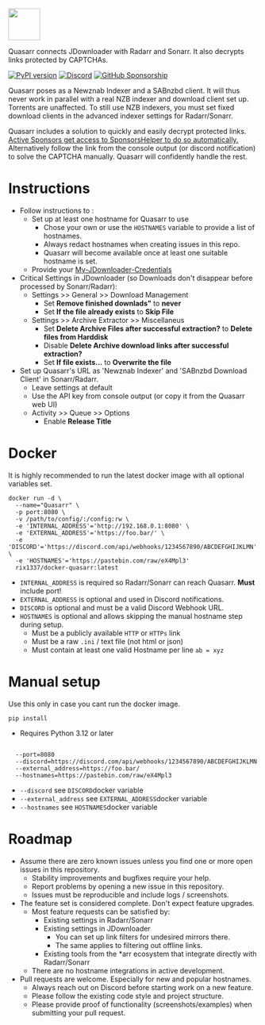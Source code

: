 # 

<img src="https://raw.githubusercontent.com/rix1337/Quasarr/main/Quasarr.png" data-canonical-src="https://raw.githubusercontent.com/rix1337/Quasarr/main/Quasarr.png" width="64" height="64" />

Quasarr connects JDownloader with Radarr and Sonarr. It also decrypts links protected by CAPTCHAs.

[![PyPI version](https://badge.fury.io/py/quasarr.svg)](https://badge.fury.io/py/quasarr)
[![Discord](https://img.shields.io/discord/1075348594225315891)](https://discord.gg/eM4zA2wWQb)
[![GitHub Sponsorship](https://img.shields.io/badge/support-me-red.svg)](https://github.com/users/rix1337/sponsorship)

Quasarr poses as a Newznab Indexer and a SABnzbd client.
It will thus never work in parallel with a real NZB indexer and download client set up.
Torrents are unaffected. To still use NZB indexers, you must set fixed download clients in the advanced indexer
settings for Radarr/Sonarr.

Quasarr includes a solution to quickly and easily decrypt protected links.
[Active Sponsors get access to SponsorsHelper to do so automatically.](https://github.com/users/rix1337/sponsorship)
Alternatively follow the link from the console output (or discord notification) to solve the CAPTCHA manually.
Quasarr will confidently handle the rest.

# Instructions

* Follow instructions to :
    * Set up at least one hostname for Quasarr to use
        * Chose your own or use the `HOSTNAMES` variable to provide a list of hostnames.
        * Always redact hostnames when creating issues in this repo.
        * Quasarr will become available once at least one suitable hostname is set.
    * Provide your [My-JDownloader-Credentials](https://my.jdownloader.org)
* Critical Settings in JDownloader (so Downloads don't disappear before processed by Sonarr/Radarr):
  * Settings >> General >> Download Management
    * Set **Remove finished downlads"** to **never**
    * Set **If the file already exists** to **Skip File**
  * Settings >> Archive Extractor >> Miscellaneus
    * Set **Delete Archive Files after successful extraction?** to **Delete files from Harddisk**
    * Disable **Delete Archive download links after successful extraction?**
    * Set **If file exists...** to **Overwrite the file**
* Set up Quasarr's URL as 'Newznab Indexer' and 'SABnzbd Download Client' in Sonarr/Radarr.
    * Leave settings at default
    * Use the API key from console output (or copy it from the Quasarr web UI)
    * Activity >> Queue >> Options
      * Enable **Release Title**
# Docker

It is highly recommended to run the latest docker image with all optional variables set.

```
docker run -d \
  --name="Quasarr" \
  -p port:8080 \
  -v /path/to/config/:/config:rw \
  -e 'INTERNAL_ADDRESS'='http://192.168.0.1:8080' \
  -e 'EXTERNAL_ADDRESS'='https://foo.bar/' \
  -e 'DISCORD'='https://discord.com/api/webhooks/1234567890/ABCDEFGHIJKLMN' \
  -e 'HOSTNAMES'='https://pastebin.com/raw/eX4Mpl3'
  rix1337/docker-quasarr:latest
  ```

* `INTERNAL_ADDRESS` is required so Radarr/Sonarr can reach Quasarr. **Must** include port!
* `EXTERNAL_ADDRESS` is optional and used in Discord notifications.
* `DISCORD` is optional and must be a valid Discord Webhook URL.
* `HOSTNAMES` is optional and allows skipping the manual hostname step during setup.
    * Must be a publicly available `HTTP` or `HTTPs` link
    * Must be a raw `.ini` / text file (not html or json)
    * Must contain at least one valid Hostname per line `ab = xyz`

# Manual setup

Use this only in case you cant run the docker image.

`pip install `

* Requires Python 3.12 or later

```

  --port=8080
  --discord=https://discord.com/api/webhooks/1234567890/ABCDEFGHIJKLMN
  --external_address=https://foo.bar/
  --hostnames=https://pastebin.com/raw/eX4Mpl3
  ```

* `--discord` see `DISCORD`docker variable
* `--external_address` see `EXTERNAL_ADDRESS`docker variable
* `--hostnames` see `HOSTNAMES`docker variable

# Roadmap
- Assume there are zero known issues unless you find one or more open issues in this repository.
  - Stability improvements and bugfixes require your help.
  - Report problems by opening a new issue in this repository.
  - Issues must be reproducible and include logs / screenshots.
- The feature set is considered complete. Don't expect feature upgrades.
  - Most feature requests can be satisfied by:
    - Existing settings in  Radarr/Sonarr
    - Existing settings in JDownloader
      - You can set up link filters for undesired mirrors there.
      - The same applies to filtering out offline links.
    - Existing tools from the *arr ecosystem that integrate directly with Radarr/Sonarr
  - There are no hostname integrations in active development.
- Pull requests are welcome. Especially for new and popular hostnames.
  - Always reach out on Discord before starting work on a new feature.
  - Please follow the existing code style and project structure.
  - Please provide proof of functionality (screenshots/examples) when submitting your pull request.
